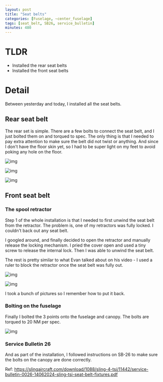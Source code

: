 ```yaml
---
layout: post
title: "Seat belts"
categories: [Fuselage, ~center_fuselage]
tags: [seat_belt, SB26, service_bulletin]
minutes: 480
---
```


# TLDR

- Installed the rear seat belts
- Installed the front seat belts

# Detail

Between yesterday and today, I installed all the seat belts.

## Rear seat belt

The rear set is simple. There are a few bolts to connect the seat belt, and I just bolted them on and torqued to spec. The only thing is that I needed to pay extra attention to make sure the belt did not twist or anything. And since I don't have the floor skin yet, so I had to be super light on my feet to avoid poking any hole on the floor.

![img](https://lh3.googleusercontent.com/pw/AP1GczOjTFGaD42HC1rlA8yHZy47NBq78BPT3NOd0CweuPSwluDBH8XKlV-TC91edwh5IUWJjv6uh4SaehEddA8mKTXiAPCDXNMl55JjqHGUnshuMonJpkwoXdl_YRGZr9QaDTxP5MFeutMrukzhrCDt3bziMw=w3836-h2888-s-no-gm?authuser=0)

![img](https://lh3.googleusercontent.com/pw/AP1GczNkf5Vy4SNgwk_3E4Q13AZoXQlDyfaRP9__LIsGAwJ0hLIO5EWYV9QaqxaaDx2GBJM5hNO7McJCGnF9tKDjNtYQ5KFI8MUeKmCDt3TrAYaS6TkHTNlmS1lpoKH5nZ60jYS2xhlKbttZX-192-als3axAQ=w3836-h2888-s-no-gm?authuser=0)

![img](https://lh3.googleusercontent.com/pw/AP1GczPpzft_tzFFT2BY38f8QgQdzB-e9W0PSc99vhmEUubJEzr1jEcJegIzdk9u9znJloYRWCG1n1_VYP7UFkfvGGt-bTiutEOFXtJflO4PxWxITmYjk9Vnk-c6k9itVr7qZzgIhWuRVDIACaLW-qT17RT5hg=w3836-h2888-s-no-gm?authuser=0)

## Front seat belt

### The spool retractor

Step 1 of the whole installation is that I needed to first unwind the seat belt from the retractor. The problem is, one of my retractors was fully locked. I couldn't back out any seat belt.

I googled around, and finally decided to open the retractor and manually release the locking mechanism. I pried the cover open and used a tiny screw to release the internal lock. Then I was able to unwind the seat belt.

The rest is pretty similar to what Evan talked about on his video - I used a ruler to block the retractor once the seat belt was fully out.

![img](https://lh3.googleusercontent.com/pw/AP1GczNaPJmB0XwAlWQPHaQZZwI7d3y1vb9gQ-7mEKCnVVdwzleI0gSJTf-Y3h4bRu3L1aoDXIpnuGfaAC9o92nbaL5j3m-jq-FFnkvyyYZBXC3M01qBQBztbnM2GfbgoEYkqUcDyOpY3sePwW3vHUDvv8R7PA=w3836-h2888-s-no-gm?authuser=0)

![img](https://lh3.googleusercontent.com/pw/AP1GczND1P5HFx21bNzJXSBZYyGQjCsnVasn9jQV76MaKhv5CvMhzTF7e8Cj-kwj6Cmqj-roHokC1BB2dXl999GPl7yZ3JmDs9-KH1zJKIKCuZqi8ku3FegMWGI8i2bxqicyNJuoqukwjqcVo2XJmGtEHFLjgg=w3836-h2888-s-no-gm?authuser=0)

I took a bunch of pictures so I remember how to put it back.

### Bolting on the fuselage

Finally I bolted the 3 points onto the fuselage and canopy. The bolts are torqued to 20 NM per spec.

![img](https://lh3.googleusercontent.com/pw/AP1GczMFRSBIOpr0vOhWtFLwHNXmnmugwuk-xOHSFlD_kNKJCt_78_r7JazpmVnWGj_cUgsijRozxJNSUnGi5qOx3TFkiKpoBC4eJMFWWjbqAEt7aPbetUombL_N0vcY1d7AxMu2Hy726wslrCJlEySJJfm95g=w2174-h2888-s-no-gm?authuser=0)

### Service Bulletin 26

And as part of the installation, I followed instructions on SB-26 to make sure the bolts on the canopy are done correctly.

Ref: https://slingaircraft.com/download/1088/sling-4-tsi/11442/service-bulletin-0026-14062024-sling-tsi-seat-belt-fixtures.pdf
